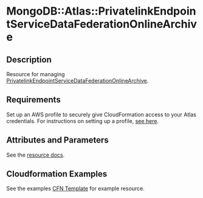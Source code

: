 # MongoDB::Atlas::PrivatelinkEndpointServiceDataFederationOnlineArchive

## Description
Resource for managing [PrivatelinkEndpointServiceDataFederationOnlineArchive](https://www.mongodb.com/docs/api/doc/atlas-admin-api-v2/operation/operation-createdatafederationprivateendpoint).

## Requirements

Set up an AWS profile to securely give CloudFormation access to your Atlas credentials.
For instructions on setting up a profile, [see here](/README.md#mongodb-atlas-api-keys-credential-management).

## Attributes and Parameters

See the [resource docs](docs/README.md).

## Cloudformation Examples

See the examples [CFN Template](/examples/privatelink-endpoint-service-data-federation-online-archive/privatelink-endpoint-service-data-federation-online-archive.json) for example resource.

